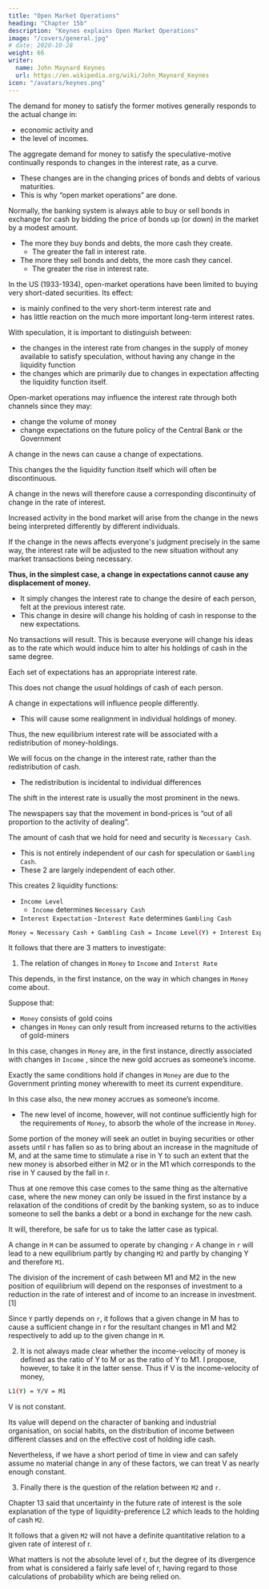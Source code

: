 ```yaml
---
title: "Open Market Operations"
heading: "Chapter 15b"
description: "Keynes explains Open Market Operations"
image: "/covers/general.jpg"
# date: 2020-10-28
weight: 66
writer:
  name: John Maynard Keynes
  url: https://en.wikipedia.org/wiki/John_Maynard_Keynes
icon: "/avatars/keynes.png"
---
```



The demand for money to satisfy the former motives generally responds to the actual change in:
- economic activity and
- the level of incomes.

The aggregate demand for money to satisfy the speculative-motive continually responds to changes in the interest rate, as a curve.
- These changes are in the changing prices of bonds and debts of various maturities.
- This is why “open market operations” are done.

Normally, the banking system is always able to buy or sell bonds in exchange for cash by bidding the price of bonds up (or down) in the market by a modest amount.
- The more they buy bonds and debts, the more cash they create.
  - The greater the fall in interest rate.
- The more they sell bonds and debts, the more cash they cancel.
  - The greater the rise in interest rate.


In the US (1933-1934), open-market operations have been limited to buying very short-dated securities. Its effect:
- is mainly confined to the very short-term interest rate and
- has little reaction on the much more important long-term interest rates.

With speculation, it is important to distinguish between:
- the changes in the interest rate from changes in the supply of money available to satisfy speculation, without having any change in the liquidity function
- the changes which are primarily due to changes in expectation affecting the liquidity function itself.


Open-market operations may influence the interest rate through both channels since they may:
- change the volume of money
- change expectations on the future policy of the Central Bank or the Government


A change in the news can cause a change of expectations.

This changes the the liquidity function itself which will often be discontinuous.

A change in the news will therefore cause a corresponding discontinuity of change in the rate of interest.

 <!-- or affects individual interests differently will there be room for any  -->

Increased activity in the bond market will arise from the change in the news being interpreted differently by different individuals.

If the change in the news affects everyone's judgment precisely in the same way, the interest rate <!-- (as indicated by the prices of bonds and debts) --> will be adjusted <!-- forthwith --> to the new situation without any market transactions being necessary.

**Thus, in the simplest case, a change in expectations cannot cause any displacement of money.**

- It simply changes the interest rate to change the desire of each person, felt at the previous interest rate.
- This change in desire will change his holding of cash in response to the new expectations.

No transactions will result. This is because everyone will change his ideas as to the rate which would induce him to alter his holdings of cash in the same degree.

Each set of expectations has an appropriate interest rate. 

This does not change the *usual* holdings of cash of each person.

A change in expectations will influence people differently. 
- This will cause some realignment in individual holdings of money.

<!--  different individuals differently by reason partly of differences in environment and the reason for which money is held and partly of differences in knowledge and interpretation of the new situation. -->

Thus, the new equilibrium interest rate will be associated with a redistribution of money-holdings.


We will focus on the change in the interest rate, rather than the redistribution of cash. 
- The redistribution is incidental to individual differences
<!--  whereas the essential phenomenon is that which occurs in the simplest case. -->

The shift in the interest rate is usually the most prominent in the news.

The newspapers say that the movement in bond-prices is “out of all proportion to the activity of dealing”.

<!-- ; — which is as it should be, in view of individuals being much more similar than they are dissimilar in their reaction to news. -->

The amount of cash that we hold for need and security is `Necessary Cash`.
- This is not entirely independent of our cash for speculation or `Gambling Cash`.
- These 2 are largely independent of each other.

<!-- `M1` --> 
 <!-- Ca is the cash for spending and security -->

<!-- `M2` --> <!-- is the cash for speculation -->

This creates 2 liquidity functions: <!--  `L1` and `L2`. -->
- `Income Level`
  - `Income` <!-- `Y` --> determines `Necessary Cash` <!-- `M1` --> 
- `Interest Expectation`
  -`Interest Rate` determines `Gambling Cash`

<!-- - `L1` mainly depends on the level of income.
- `L2` mainly depends on the relation between the current rate of interest and expectation. -->

```bash
Money = Necessary Cash + Gambling Cash = Income Level(Y) + Interest Expectation(Interest Rate)
```
<!-- M = M1 + M2 = L1(Y) + L2(r)  -->

<!-- `L1` is the liquidity function corresponding to an  -->

<!-- `L2` is the liquidity function of the interest rate `r`, which determines `M2`.  -->

It follows that there are 3 matters to investigate:

<!-- 1. the relation of changes in M to Y and r, (ii) what determines the shape of L1, (iii) what determines the shape of L2. -->

1. The relation of changes in `Money` to `Income` <!-- Y --> and `Interst Rate` <!-- r -->

This depends, in the first instance, on the way in which changes in `Money` come about.

Suppose that:
- `Money` consists of gold coins
- changes in `Money` can only result from increased returns to the activities of gold-miners

In this case, changes in `Money` are, in the first instance, directly associated with changes in `Income` <!-- `Y` -->, since the new gold accrues as someone’s income.

Exactly the same conditions hold if changes in `Money` are due to the Government printing money wherewith to meet its current expenditure.

In this case also, the new money accrues as someone’s income.
- The new level of income, however, will not continue sufficiently high for the requirements of <!-- M -->`Money`, to absorb the whole of the increase in `Money`<!-- M -->.

Some portion of the money will seek an outlet in buying securities or other assets until r has fallen so as to bring about an increase in the magnitude of M, and at the same time to stimulate a rise in Y to such an extent that the new money is absorbed either in M2 or in the M1 which corresponds to the rise in Y caused by the fall in r.

Thus at one remove this case comes to the same thing as the alternative case, where the new money can only be issued in the first instance by a relaxation of the conditions of credit by the banking system, so as to induce someone to sell the banks a debt or a bond in exchange for the new cash.

It will, therefore, be safe for us to take the latter case as typical.

A change in `M` can be assumed to operate by changing `r`
A change in `r` will lead to a new equilibrium partly by changing `M2` and partly by changing Y and therefore `M1`.

The division of the increment of cash between M1 and M2 in the new position of equilibrium will depend on the responses of investment to a reduction in the rate of interest and of income to an increase in investment.[1]

Since `Y` partly depends on `r`, it follows that a given change in M has to cause a sufficient change in r for the resultant changes in M1 and M2 respectively to add up to the given change in `M`.


2. It is not always made clear whether the income-velocity of money is defined as the ratio of Y to M or as the ratio of Y to M1. I propose, however, to take it in the latter sense. Thus if V is the income-velocity of money,

```bash
L1(Y) = Y/V = M1
````

V is not constant.

Its value will depend on the character of banking and industrial organisation, on social habits, on the distribution of income between different classes and on the effective cost of holding idle cash.

Nevertheless, if we have a short period of time in view and can safely assume no material change in any of these factors, we can treat V as nearly enough constant.


3. Finally there is the question of the relation between `M2` and `r`.

Chapter 13 said that uncertainty in the future rate of interest is the sole explanation of the type of liquidity-preference L2 which leads to the holding of cash `M2`.

It follows that a given `M2` will not have a definite quantitative relation to a given rate of interest of r.

What matters is not the absolute level of r, but the degree of its divergence from what is considered a fairly safe level of r, having regard to those calculations of probability which are being relied on.


